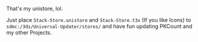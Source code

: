 That's my unistore, lol.

Just place `Stack-Store.unistore` and `Stack-Store.t3x` (If you like Icons) to `sdmc:/3ds/Universal-Updater/stores/` and have fun updating PKCount and my other Projects.

